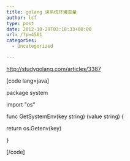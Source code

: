 ```yaml
---
title: golang 读系统环境变量
author: lcf
type: post
date: 2012-10-29T03:18:33+00:00
url: /?p=4561
categories:
  - Uncategorized

---
```

http://studygolang.com/articles/3387

[code lang=java]
  
package system

import "os"

func GetSystemEnv(key string) (value string) {
      
return os.Getenv(key)
  
}
  
[/code]